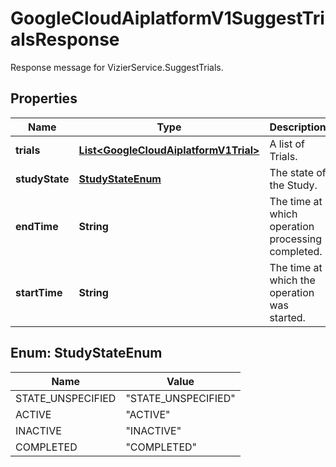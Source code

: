 

# GoogleCloudAiplatformV1SuggestTrialsResponse

Response message for VizierService.SuggestTrials.

## Properties

| Name | Type | Description | Notes |
|------------ | ------------- | ------------- | -------------|
|**trials** | [**List&lt;GoogleCloudAiplatformV1Trial&gt;**](GoogleCloudAiplatformV1Trial.md) | A list of Trials. |  [optional] |
|**studyState** | [**StudyStateEnum**](#StudyStateEnum) | The state of the Study. |  [optional] |
|**endTime** | **String** | The time at which operation processing completed. |  [optional] |
|**startTime** | **String** | The time at which the operation was started. |  [optional] |



## Enum: StudyStateEnum

| Name | Value |
|---- | -----|
| STATE_UNSPECIFIED | &quot;STATE_UNSPECIFIED&quot; |
| ACTIVE | &quot;ACTIVE&quot; |
| INACTIVE | &quot;INACTIVE&quot; |
| COMPLETED | &quot;COMPLETED&quot; |



